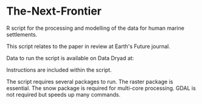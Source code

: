# The-Next-Frontier
R script for the processing and modelling of the data for human marine settlements.

This script relates to the paper in review at Earth's Future journal. 

Data to run the script is available on Data Dryad at: 

Instructions are included within the script.

The script requires several packages to run. 
The raster package is essential. The snow package is required for multi-core processing. GDAL is not required but speeds up many commands.
